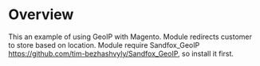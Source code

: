 Overview
========

This an example of using GeoIP with Magento. Module redirects customer to store based on location. Module require Sandfox_GeoIP https://github.com/tim-bezhashvyly/Sandfox_GeoIP, so install it first.



